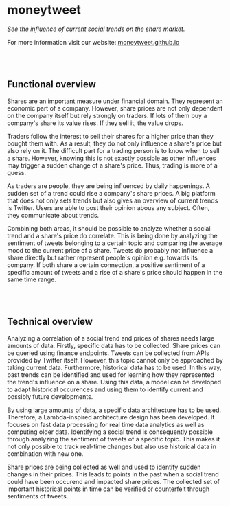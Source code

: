 # moneytweet
_See the influence of current social trends on the share market._

For more information visit our website: [moneytweet.github.io](https://moneytweet.github.io/)

<br>
<br>

## Functional overview

Shares are an important measure under financial domain. They represent an economic part of a company. However, share prices are not only dependent on the company itself but rely strongly on traders. If lots of them buy a company's share its value rises. If they sell it, the value drops.

Traders follow the interest to sell their shares for a higher price than they bought them with. As a result, they do not only influence a share's price but also rely on it. The difficult part for a trading person is to know when to sell a share. However, knowing this is not exactly possible as other influences may trigger a sudden change of a share's price. Thus, trading is more of a guess.

As traders are people, they are being influenced by daily happenings. A sudden set of a trend could rise a company's share prices. A big platform that does not only sets trends but also gives an overview of current trends is Twitter. Users are able to post their opinion abous any subject. Often, they communicate about trends.

Combining both areas, it should be possible to analyze whether a social trend and a share's price do correlate. This is being done by analyzing the sentiment of tweets belonging to a certain topic and comparing the average mood to the current price of a share. Tweets do probably not influence a share directly but rather represent people's opinion e.g. towards its company. If both share a certain connection, a positive sentiment of a specific amount of tweets and a rise of a share's price should happen in the same time range.

<br>
<br>

## Technical overview

Analyzing a correlation of a social trend and prices of shares needs large amounts of data. Firstly, specific data has to be collected. Share prices can be queried using finance endpoints. Tweets can be collected from APIs provided by Twitter itself. However, this topic cannot only be approached by taking current data. Furthermore, historical data has to be used. In this way, past trends can be identified and used for learning how they represented the trend's influence on a share. Using this data, a model can be developed to adapt historical occurences and using them to identify current and possibly future developments.

By using large amounts of data, a specific data architecture has to be used. Therefore, a Lambda-inspired architecture design has been developed. It focuses on fast data processing for real time data analytics as well as computing older data. Identifying a social trend is consequently possible through analyzing the sentiment of tweets of a specific topic. This makes it not only possible to track real-time changes but also use historical data in combination with new one.

Share prices are being collected as well and used to identify sudden changes in their prices. This leads to points in the past when a social trend could have been occurend and impacted share prices. The collected set of important historical points in time can be verified or counterfeit through sentiments of tweets.